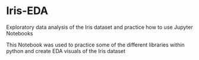 # Iris-EDA
Exploratory data analysis of the Iris dataset and practice how to use Jupyter Notebooks

This Notebook was used to practice some of the different libraries within python and create EDA visuals of the Iris dataset

